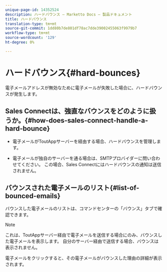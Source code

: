 ```yaml
---
unique-page-id: 14352524
description: ハードバウンス — Marketto Docs — 製品ドキュメント
title: ハードバウンス
translation-type: tm+mt
source-git-commit: 1dd80b7de801df78ac7dde39002455063f9979b7
workflow-type: tm+mt
source-wordcount: '129'
ht-degree: 0%

---
```



# ハードバウンス{#hard-bounces}

電子メールアドレスが無効なために電子メールが失敗した場合に、ハードバウンスが発生します。

## Sales Connectは、強直なバウンスをどのように扱うか。{#how-does-sales-connect-handle-a-hard-bounce}

* 電子メールがToutAppサーバーを経由する場合、ハードバウンスを管理します。

* 電子メールが独自のサーバーを通る場合は、SMTPプロバイダーに問い合わせてください。 この場合、Sales Connectにはハードバウンスの通知は送信されません。

## バウンスされた電子メールのリスト{#list-of-bounced-emails}

バウンスした電子メールのリストは、コマンドセンターの「バウンス」タブで確認できます。

>[!NOTE]
>
>これは、ToutAppサーバー経由で電子メールを送信する場合にのみ、バウンスした電子メールを表示します。 自分のサーバー経由で送信する場合、バウンスは表示されません。

電子メールをクリックすると、その電子メールがバウンスした理由の詳細が表示されます。
